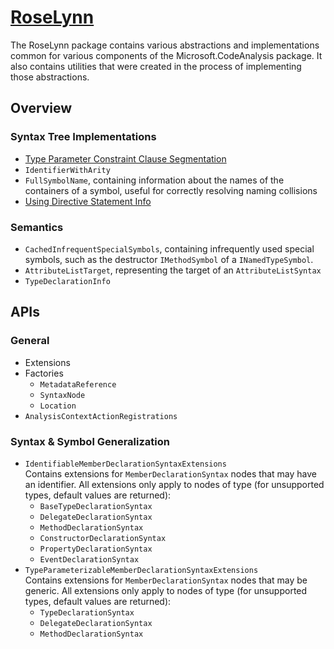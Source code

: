 # [RoseLynn](https://www.nuget.org/packages/RoseLynn/)

The RoseLynn package contains various abstractions and implementations common for various components of the Microsoft.CodeAnalysis package. It also contains utilities that were created in the process of implementing those abstractions. 

## Overview

### Syntax Tree Implementations
- [Type Parameter Constraint Clause Segmentation](clauseSegmentation.md)
- `IdentifierWithArity`
- `FullSymbolName`, containing information about the names of the containers of a symbol, useful for correctly resolving naming collisions
- [Using Directive Statement Info](usingDirectiveStatementInfo.md)

### Semantics
- `CachedInfrequentSpecialSymbols`, containing infrequently used special symbols, such as the destructor `IMethodSymbol` of a `INamedTypeSymbol`.
- `AttributeListTarget`, representing the target of an `AttributeListSyntax`
- `TypeDeclarationInfo`

## APIs

### General

- Extensions
- Factories
  - `MetadataReference`
  - `SyntaxNode`
  - `Location`
- `AnalysisContextActionRegistrations`

### Syntax & Symbol Generalization
- `IdentifiableMemberDeclarationSyntaxExtensions`<br/>
  Contains extensions for `MemberDeclarationSyntax` nodes that may have an identifier. All extensions only apply to nodes of type (for unsupported types, default values are returned):
  - `BaseTypeDeclarationSyntax`
  - `DelegateDeclarationSyntax`
  - `MethodDeclarationSyntax`
  - `ConstructorDeclarationSyntax`
  - `PropertyDeclarationSyntax`
  - `EventDeclarationSyntax`
- `TypeParameterizableMemberDeclarationSyntaxExtensions`<br/>
  Contains extensions for `MemberDeclarationSyntax` nodes that may be generic. All extensions only apply to nodes of type (for unsupported types, default values are returned):
  - `TypeDeclarationSyntax`
  - `DelegateDeclarationSyntax`
  - `MethodDeclarationSyntax`
